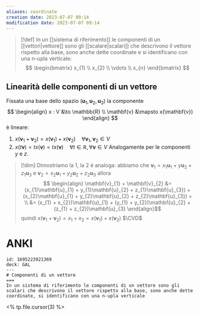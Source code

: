 ```yaml
---
aliases: coordinate
creation date: 2023-07-07 09:14
modification date: 2023-07-07 09:14
---
```


> [!def]
> In un [[sistema di riferimento]] le componenti di un [[vettori|vettore]] sono gli [[scalare|scalari]] che descrivono il vettore rispetto alla base, sono anche dette coordinate e si identificano con una n-upla verticale:
> $$ \begin{bmatrix}
> x_{1} \\
> x_{2} \\
> \vdots \\
> x_{n}
> \end{bmatrix} $$
> 

## Linearità delle componenti di un vettore
Fissata una base dello spazio $(\mathbf{u}_{1},\mathbf{u}_{2},\mathbf{u}_{3})$ la componente
$$ \begin{align}
x : V &\to \mathbb{R} \\
\mathbf{v} &\mapsto x(\mathbf{v})
\end{align} $$
è lineare:
1. $x(\mathbf{v}_{1} + \mathbf{v}_{2}) = x(\mathbf{v}_{1}) + x(\mathbf{v}_{2})\quad \forall \mathbf{v}_{1},\mathbf{v}_{2} \in V$
2. $x(t\mathbf{v}) = tx(\mathbf{v}) = tx(\mathbf{v})\quad \forall t \in \mathbb{R}, \forall \mathbf{v} \in V$
Analogamente per le componenti $y$ e $z$.

>[!dim]
>Dimostriamo la 1, la 2 è analoga:
>abbiamo che $\mathbf{v}_{1} = x_{1}\mathbf{u}_{1} + y\mathbf{u}_{2} + z_{1}\mathbf{u}_{3}$ e $\mathbf{v}_{2} = x_{2}\mathbf{u}_{1} + y_{2}\mathbf{u}_{2} + z_{2}\mathbf{u}_{3}$ allora
>$$ \begin{align}
>\mathbf{v}_{1} + \mathbf{v}_{2} &= (x_{1}\mathbf{u}_{1} + y_{1}\mathbf{u}_{2} + z_{1}\mathbf{u}_{3}) + (x_{2}\mathbf{u}_{1} + y_{2}\mathbf{u}_{2} + z_{2}\mathbf{u}_{3}) = \\
> &= (x_{1} + x_{2})\mathbf{u}_{1} + (y_{1} + y_{2})\mathbf{u}_{2} + (z_{1} + z_{2})\mathbf{u}_{3}
>\end{align}$$
>quindi $x(\mathbf{v}_{1} + \mathbf{v}_{2}) = x_{1} + x_{2} = x(\mathbf{v}_{1}) + x(\mathbf{v}_{2})$
>$\CVD$

# ANKI

```anki
id: 1695223921369
deck: GAL
---
# Componenti di un vettore
===
In un sistema di riferimento le componenti di un vettore sono gli scalari che descrivono il vettore rispetto alla base, sono anche dette coordinate, si identificano con una n-upla verticale
```
<% tp.file.cursor(3) %>